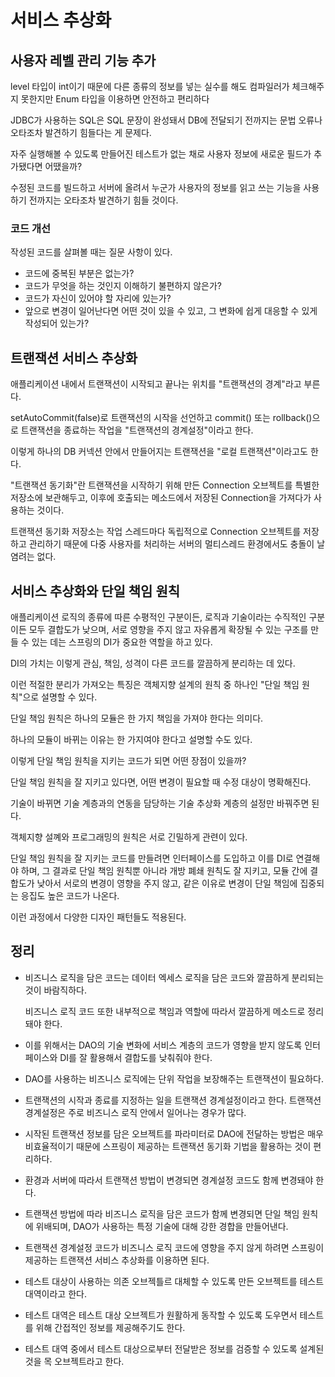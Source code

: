 # 서비스 추상화

## 사용자 레벨 관리 기능 추가
level 타입이 int이기 때문에 다른 종류의 정보를 넣는 실수를 해도 컴파일러가 체크해주지 못한지만 Enum 타입을 이용하면 안전하고 편리하다

JDBC가 사용하는 SQL은 SQL 문장이 완성돼서 DB에 전달되기 전까지는 문법 오류나 오타조차 발견하기 힘들다는 게 문제다.

자주 실행해볼 수 있도록 만들어진 테스트가 없는 채로 사용자 정보에 새로운 필드가 추가됐다면 어땠을까?

수정된 코드를 빌드하고 서버에 올려서 누군가 사용자의 정보를 읽고 쓰는 기능을 사용하기 전까지는 오타조차 발견하기 힘들 것이다.

### 코드 개선
작성된 코드를 살펴볼 때는 질문 사항이 있다.
- 코드에 중복된 부분은 없는가?
- 코드가 무엇을 하는 것인지 이해하기 불편하지 않은가?
- 코드가 자신이 있어야 할 자리에 있는가?
- 앞으로 변경이 일어난다면 어떤 것이 있을 수 있고, 그 변화에 쉽게 대응할 수 있게 작성되어 있는가?

## 트랜잭션 서비스 추상화
애플리케이션 내에서 트랜잭션이 시작되고 끝나는 위치를 "트랜잭션의 경계"라고 부른다.

setAutoCommit(false)로 트랜잭션의 시작을 선언하고 commit() 또는 rollback()으로 트랜잭션을 종료하는 작업을 "트랜잭션의 경계설정"이라고 한다.

이렇게 하나의 DB 커넥션 안에서 만들어지는 트랜잭션을 "로컬 트랜잭션"이라고도 한다.

"트랜잭션 동기화"란 트랜잭션을 시작하기 위해 만든 Connection 오브젝트를 특별한 저장소에 보관해두고, 이후에 호출되는 메소드에서 저장된 Connection을 가져다가 사용하는 것이다.

트랜잭션 동기화 저장소는 작업 스레드마다 독립적으로 Connection 오브젝트를 저장하고 관리하기 때문에 다중 사용자를 처리하는 서버의 멀티스레드 환경에서도 충돌이 날 염려는 없다.

## 서비스 추상화와 단일 책임 원칙
애플리케이션 로직의 종류에 따른 수평적인 구분이든, 로직과 기술이라는 수직적인 구분이든 모두 결합도가 낮으며, 서로 영향을 주지 않고 자유롭게 확장될 수 있는 구조를 만들 수 있는 데는 스프링의 DI가 중요한 역할을 하고 있다.

DI의 가치는 이렇게 관심, 책임, 성격이 다른 코드를 깔끔하게 분리하는 데 있다.

이런 적절한 분리가 가져오는 특징은 객체지향 설계의 원칙 중 하나인 "단일 책임 원칙"으로 설명할 수 있다.

단일 책임 원칙은 하나의 모듈은 한 가지 책임을 가져야 한다는 의미다.

하나의 모듈이 바뀌는 이유는 한 가지여야 한다고 설명할 수도 있다.

이렇게 단일 책임 원칙을 지키는 코드가 되면 어떤 장점이 있을까?

단일 책임 원칙을 잘 지키고 있다면, 어떤 변경이 필요할 때 수정 대상이 명확해진다.

기술이 바뀌면 기술 계층과의 연동을 담당하는 기술 추상화 계층의 설정만 바꿔주면 된다.

객체지향 설꼐와 프로그래밍의 원칙은 서로 긴밀하게 관련이 있다.

단일 책임 원칙을 잘 지키는 코드를 만들려면 인터페이스를 도입하고 이를 DI로 연결해야 하며, 그 결과로 단일 책임 원칙뿐 아니라 개방 폐쇄 원칙도 잘 지키고, 모듈 간에 결합도가 낮아서 서로의 변경이 영향을 주지 않고, 같은 이유로 변경이 단일 책임에 집중되는 응집도 높은 코드가 나온다.

이런 과정에서 다양한 디자인 패턴들도 적용된다.

## 정리
- 비즈니스 로직을 담은 코드는 데이터 엑세스 로직을 담은 코드와 깔끔하게 분리되는 것이 바람직하다.

  비즈니스 로직 코드 또한 내부적으로 책임과 역할에 따라서 깔끔하게 메소드로 정리돼야 한다.

- 이를 위해서는 DAO의 기술 변화에 서비스 계층의 코드가 영향을 받지 않도록 인터페이스와 DI를 잘 활용해서 결합도를 낮춰줘야 한다.

- DAO를 사용하는 비즈니스 로직에는 단위 작업을 보장해주는 트랜잭션이 필요하다.

- 트랜잭션의 시작과 종료를 지정하는 일을 트랜잭션 경계설정이라고 한다.
  트랜잭션 경계설정은 주로 비즈니스 로직 안에서 일어나는 경우가 많다.

- 시작된 트랜잭션 정보를 담은 오브젝트를 파라미터로 DAO에 전달하는 방법은 매우 비효율적이기 때문에 스프링이 제공하는 트랜잭션 동기화 기법을 활용하는 것이 편리하다.

- 환경과 서버에 따라서 트랜잭션 방법이 변경되면 경계설정 코드도 함께 변경돼야 한다.

- 트랜잭션 방법에 따라 비즈니스 로직을 담은 코드가 함께 변경되면 단일 책임 원칙에 위배되며, DAO가 사용하는 특정 기술에 대해 강한 경합을 만들어낸다.

- 트랜잭션 경계설정 코드가 비즈니스 로직 코드에 영향을 주지 않게 하려면 스프링이 제공하는 트랜잭션 서비스 추상화를 이용하면 된다.

- 테스트 대상이 사용하는 의존 오브젝틀르 대체할 수 있도록 만든 오브젝트를 테스트 대역이라고 한다.

- 테스트 대역은 테스트 대상 오브젝트가 원활하게 동작할 수 있도록 도우면서 테스트를 위해 간접적인 정보를 제공해주기도 한다.

- 테스트 대역 중에서 테스트 대상으로부터 전달받은 정보를 검증할 수 있도록 설계된 것을 목 오브젝트라고 한다.
